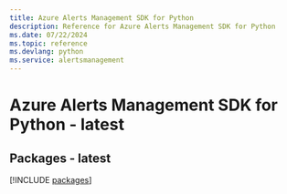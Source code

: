 ```yaml
---
title: Azure Alerts Management SDK for Python
description: Reference for Azure Alerts Management SDK for Python
ms.date: 07/22/2024
ms.topic: reference
ms.devlang: python
ms.service: alertsmanagement
---
```

# Azure Alerts Management SDK for Python - latest
## Packages - latest
[!INCLUDE [packages](alerts-management-index.md)]